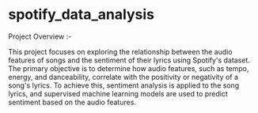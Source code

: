 # spotify_data_analysis
Project Overview :- 

This project focuses on exploring the relationship between the audio features of songs and the sentiment of their lyrics using Spotify's dataset. The primary objective is to determine how audio features, such as tempo, energy, and danceability, correlate with the positivity or negativity of a song's lyrics. To achieve this, sentiment analysis is applied to the song lyrics, and supervised machine learning models are used to predict sentiment based on the audio features.
